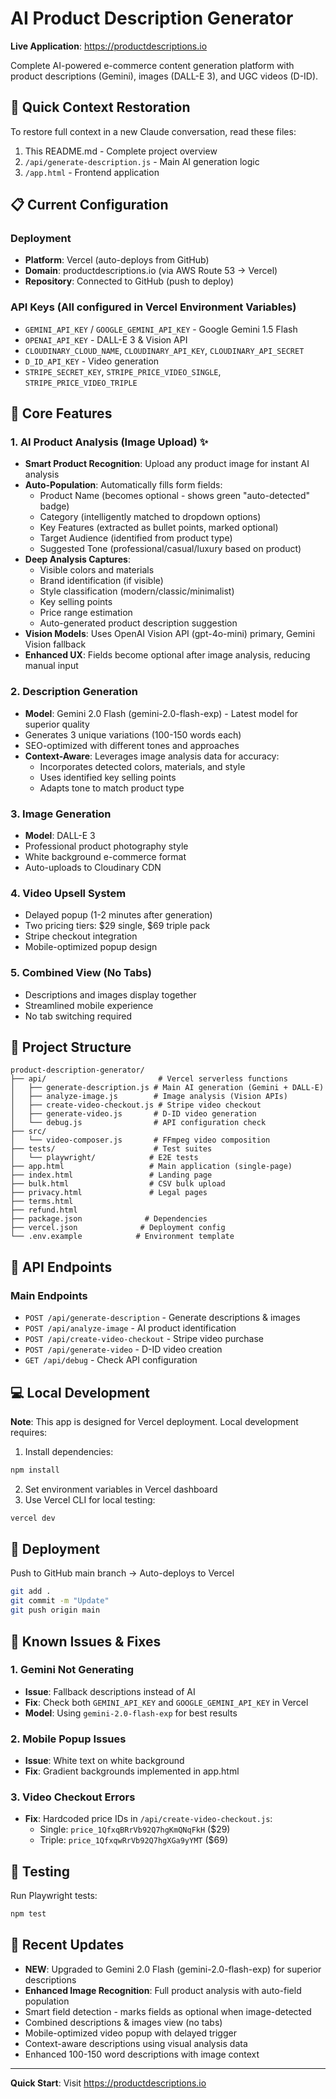 # AI Product Description Generator

**Live Application**: https://productdescriptions.io

Complete AI-powered e-commerce content generation platform with product descriptions (Gemini), images (DALL-E 3), and UGC videos (D-ID).

## 🚀 Quick Context Restoration

To restore full context in a new Claude conversation, read these files:
1. This README.md - Complete project overview
2. `/api/generate-description.js` - Main AI generation logic
3. `/app.html` - Frontend application

## 📋 Current Configuration

### Deployment
- **Platform**: Vercel (auto-deploys from GitHub)
- **Domain**: productdescriptions.io (via AWS Route 53 → Vercel)
- **Repository**: Connected to GitHub (push to deploy)

### API Keys (All configured in Vercel Environment Variables)
- `GEMINI_API_KEY` / `GOOGLE_GEMINI_API_KEY` - Google Gemini 1.5 Flash
- `OPENAI_API_KEY` - DALL-E 3 & Vision API
- `CLOUDINARY_CLOUD_NAME`, `CLOUDINARY_API_KEY`, `CLOUDINARY_API_SECRET`
- `D_ID_API_KEY` - Video generation
- `STRIPE_SECRET_KEY`, `STRIPE_PRICE_VIDEO_SINGLE`, `STRIPE_PRICE_VIDEO_TRIPLE`

## 🎯 Core Features

### 1. AI Product Analysis (Image Upload) ✨
- **Smart Product Recognition**: Upload any product image for instant AI analysis
- **Auto-Population**: Automatically fills form fields:
  - Product Name (becomes optional - shows green "auto-detected" badge)
  - Category (intelligently matched to dropdown options)
  - Key Features (extracted as bullet points, marked optional)
  - Target Audience (identified from product type)
  - Suggested Tone (professional/casual/luxury based on product)
- **Deep Analysis Captures**:
  - Visible colors and materials
  - Brand identification (if visible)
  - Style classification (modern/classic/minimalist)
  - Key selling points
  - Price range estimation
  - Auto-generated product description suggestion
- **Vision Models**: Uses OpenAI Vision API (gpt-4o-mini) primary, Gemini Vision fallback
- **Enhanced UX**: Fields become optional after image analysis, reducing manual input

### 2. Description Generation
- **Model**: Gemini 2.0 Flash (gemini-2.0-flash-exp) - Latest model for superior quality
- Generates 3 unique variations (100-150 words each)
- SEO-optimized with different tones and approaches
- **Context-Aware**: Leverages image analysis data for accuracy:
  - Incorporates detected colors, materials, and style
  - Uses identified key selling points
  - Adapts tone to match product type

### 3. Image Generation  
- **Model**: DALL-E 3
- Professional product photography style
- White background e-commerce format
- Auto-uploads to Cloudinary CDN

### 4. Video Upsell System
- Delayed popup (1-2 minutes after generation)
- Two pricing tiers: $29 single, $69 triple pack
- Stripe checkout integration
- Mobile-optimized popup design

### 5. Combined View (No Tabs)
- Descriptions and images display together
- Streamlined mobile experience
- No tab switching required

## 📁 Project Structure

```
product-description-generator/
├── api/                         # Vercel serverless functions
│   ├── generate-description.js # Main AI generation (Gemini + DALL-E)
│   ├── analyze-image.js        # Image analysis (Vision APIs)  
│   ├── create-video-checkout.js # Stripe video checkout
│   ├── generate-video.js       # D-ID video generation
│   └── debug.js                # API configuration check
├── src/
│   └── video-composer.js       # FFmpeg video composition
├── tests/                      # Test suites
│   └── playwright/            # E2E tests
├── app.html                   # Main application (single-page)
├── index.html                 # Landing page
├── bulk.html                  # CSV bulk upload
├── privacy.html               # Legal pages
├── terms.html
├── refund.html
├── package.json              # Dependencies
├── vercel.json              # Deployment config
└── .env.example            # Environment template
```

## 🔧 API Endpoints

### Main Endpoints
- `POST /api/generate-description` - Generate descriptions & images
- `POST /api/analyze-image` - AI product identification
- `POST /api/create-video-checkout` - Stripe video purchase
- `POST /api/generate-video` - D-ID video creation
- `GET /api/debug` - Check API configuration

## 💻 Local Development

**Note**: This app is designed for Vercel deployment. Local development requires:

1. Install dependencies:
```bash
npm install
```

2. Set environment variables in Vercel dashboard
3. Use Vercel CLI for local testing:
```bash
vercel dev
```

## 🚀 Deployment

Push to GitHub main branch → Auto-deploys to Vercel

```bash
git add .
git commit -m "Update"
git push origin main
```

## 🐛 Known Issues & Fixes

### 1. Gemini Not Generating
- **Issue**: Fallback descriptions instead of AI
- **Fix**: Check both `GEMINI_API_KEY` and `GOOGLE_GEMINI_API_KEY` in Vercel
- **Model**: Using `gemini-2.0-flash-exp` for best results

### 2. Mobile Popup Issues  
- **Issue**: White text on white background
- **Fix**: Gradient backgrounds implemented in app.html

### 3. Video Checkout Errors
- **Fix**: Hardcoded price IDs in `/api/create-video-checkout.js`:
  - Single: `price_1QfxqBRrVb92Q7hgKmQNqFkH` ($29)
  - Triple: `price_1QfxqwRrVb92Q7hgXGa9yYMT` ($69)

## 📝 Testing

Run Playwright tests:
```bash
npm test
```

## 🎯 Recent Updates

- **NEW**: Upgraded to Gemini 2.0 Flash (gemini-2.0-flash-exp) for superior descriptions
- **Enhanced Image Recognition**: Full product analysis with auto-field population
- Smart field detection - marks fields as optional when image-detected
- Combined descriptions & images view (no tabs)
- Mobile-optimized video popup with delayed trigger
- Context-aware descriptions using visual analysis data
- Enhanced 100-150 word descriptions with image context

---

**Quick Start**: Visit https://productdescriptions.io